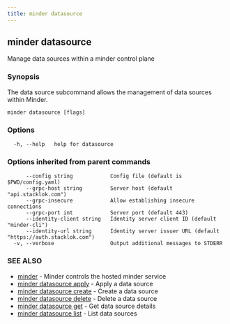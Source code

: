 ```yaml
---
title: minder datasource
---
```

## minder datasource

Manage data sources within a minder control plane

### Synopsis

The data source subcommand allows the management of data sources within Minder.

```
minder datasource [flags]
```

### Options

```
  -h, --help   help for datasource
```

### Options inherited from parent commands

```
      --config string            Config file (default is $PWD/config.yaml)
      --grpc-host string         Server host (default "api.stacklok.com")
      --grpc-insecure            Allow establishing insecure connections
      --grpc-port int            Server port (default 443)
      --identity-client string   Identity server client ID (default "minder-cli")
      --identity-url string      Identity server issuer URL (default "https://auth.stacklok.com")
  -v, --verbose                  Output additional messages to STDERR
```

### SEE ALSO

* [minder](minder.md)	 - Minder controls the hosted minder service
* [minder datasource apply](minder_datasource_apply.md)	 - Apply a data source
* [minder datasource create](minder_datasource_create.md)	 - Create a data source
* [minder datasource delete](minder_datasource_delete.md)	 - Delete a data source
* [minder datasource get](minder_datasource_get.md)	 - Get data source details
* [minder datasource list](minder_datasource_list.md)	 - List data sources


